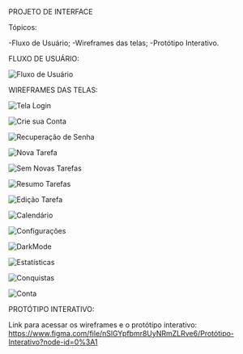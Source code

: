 PROJETO DE INTERFACE


Tópicos:

-Fluxo de Usuário;
-Wireframes das telas;
-Protótipo Interativo.



FLUXO DE USUÁRIO:

![Fluxo de Usuário](/Artefatos/Arquivos-Sprint1/Interface-imgs/Fluxo-de-Usuário.jpg)



WIREFRAMES DAS TELAS:

![Tela Login](/Artefatos/Arquivos-Sprint1/Interface-imgs/Tela-Login.jpg)

![Crie sua Conta](/Artefatos/Arquivos-Sprint1/Interface-imgs/Tela-CrieSuaConta.jpg)

![Recuperação de Senha](/Artefatos/Arquivos-Sprint1/Interface-imgs/Tela-RecuperaSenha.jpg)

![Nova Tarefa](/Artefatos/Arquivos-Sprint1/Interface-imgs/Tela-NovaTarefa.jpg)

![Sem Novas Tarefas](/Artefatos/Arquivos-Sprint1/Interface-imgs/Tela-SemNovasTarefas.jpg)

![Resumo Tarefas](/Artefatos/Arquivos-Sprint1/Interface-imgs/Tela-ResumoTarefas.jpg)

![Edição Tarefa](/Artefatos/Arquivos-Sprint1/Interface-imgs/Tela-EdiçãoTarefa.jpg)

![Calendário](/Artefatos/Arquivos-Sprint1/Interface-imgs/Tela-Calendário.jpg)

![Configurações](/Artefatos/Arquivos-Sprint1/Interface-imgs/Tela-Configurações.jpg)

![DarkMode](/Artefatos/Arquivos-Sprint1/Interface-imgs/Tela-DarkMode.jpg)

![Estatísticas](/Artefatos/Arquivos-Sprint1/Interface-imgs/Tela-Estatísticas.jpg)

![Conquistas](/Artefatos/Arquivos-Sprint1/Interface-imgs/Tela-Conquistas.jpg)

![Conta](/Artefatos/Arquivos-Sprint1/Interface-imgs/Tela-Conta.jpg)



PROTÓTIPO INTERATIVO:

Link para acessar os wireframes e o protótipo interativo:
https://www.figma.com/file/nSlGYpfbmr8UyNRmZLRve6/Protótipo-Interativo?node-id=0%3A1

